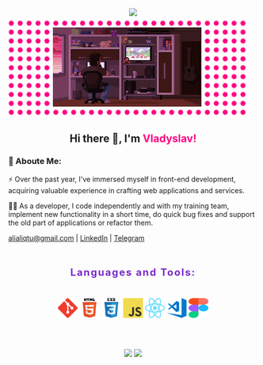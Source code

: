 <div align="center">
  <img src="https://readme-typing-svg.demolab.com?font=Fira+Code&weight=500&pause=1000&color=FF0080&width=435&lines=Full+Stack+Developer" />
</div>

<div align="center" style="width: 480px; padding: 20px 0; background-image: radial-gradient(#ff0080 4px, transparent 6px); background-size: 18px 18px; background-position: center;">
  <img src="./assets/pixel_art.gif" width="300"/>
</div>

<h2 align="center">Hi there 👋, I'm <span style="color: #ff0080;">Vladyslav!</span></h2>

<h3>💁 Aboute Me:</h3>
<p>⚡️  Over the past year, I've immersed myself in front-end development, acquiring valuable experience in crafting web applications and services. </p>
<p>👨‍💻  As a developer, I code independently and with my training team, implement new functionality in a short time, do quick bug fixes and support the old part of applications or refactor them. </p>

[alialiqtu@gmail.com](mailto:alialiqtu@gmail.com) | [LinkedIn](https://www.linkedin.com/in/kravchenko-v1adys1av/) | [Telegram](https://t.me/Vkadi_Budetak)

<h2 align="center"><span style="color: #ff0080;"></span></h2>

<h3 align="center" style="padding: 20px 0; font-size: 20px; font-weight: 700; letter-spacing: 0.1em; color: #7928ca;">Languages and Tools:</h3>
<div align="center" style="margin-bottom: 40px;">
        <img src="./assets/git-logo.svg" alt="git" width="40" height="40"/>
        <img src="./assets/html5-logo.svg" alt="html5" width="40" height="40"/>
        <img src="./assets/css3-logo.svg" alt="css3" width="40" height="40"/>
        <img src="./assets/js-logo.png" alt="javascript" width="40" height="40"/>
        <img src="./assets/react-icon.svg" alt="vscode" width="40" height="40"/>
        <img src="./assets/vscode-logo.png" alt="vscode" width="40" height="40"/>
        <img src="./assets/figma-logo.svg" alt="figma" width="40" height="40"/>
</div>
<p></p>

<div align="center" style="padding: 20px 0;">
  <img style="height: auto; width: 46%;" src="https://github-readme-stats.vercel.app/api?username=vkadi-budetak&theme=radical&show_icons=true&hide_border=true&count_private=true" />
  <img style="height: auto; width: 35%;" src="https://github-readme-stats.vercel.app/api/top-langs/?username=vkadi-budetak&theme=radical&show_icons=true&hide_border=true&layout=compact" />
</div>

<!---
vkadi-budetak/vkadi-budetak is a ✨ special ✨ repository because its `README.md` (this file) appears on your GitHub profile.

Here are some ideas to get you started:

- 🔭 I’m currently working on ...
- 🌱 I’m currently learning ...
- 👯 I’m looking to collaborate on ...
- 🤔 I’m looking for help with ...
- 💬 Ask me about ...
- 📫 How to reach me: ...
- 😄 Pronouns: ...
- ⚡ Fun fact: ...
--->
